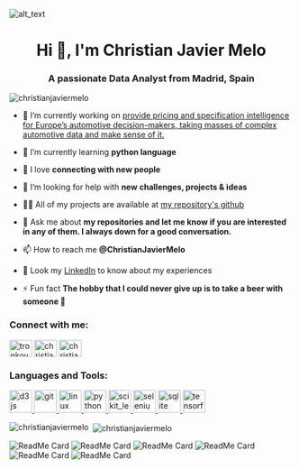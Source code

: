 ![alt_text](https://today.iit.edu/wp-content/uploads/2015/07/golden-knights-large.jpg)

<h1 align="center">Hi 👋, I'm Christian Javier Melo</h1>
<h3 align="center">A passionate Data Analyst from Madrid, Spain</h3>

<p align="left"> <img src="https://komarev.com/ghpvc/?username=christianjaviermelo&label=Profile%20views&color=0e75b6&style=flat" alt="christianjaviermelo" /> </p>

- 🔭 I’m currently working on [provide pricing and specification intelligence for Europe’s automotive decision-makers, taking masses of complex automotive data and make sense of it.](https://autovistagroup.com/products-and-services?field_product_category_target_id=12)

- 🌱 I’m currently learning **python language**

- 👯 I love **connecting with new people**

- 🤝 I’m looking for help with **new challenges, projects & ideas**

- 👨‍💻 All of my projects are available at [my repository's github](https://github.com/ChristianJavierMelo)

- 💬 Ask me about **my repositories and let me know if you are interested in any of them. I always down for a good conversation.**

- 📫 How to reach me **@ChristianJavierMelo**

- 📄 Look my [LinkedIn](https://www.linkedin.com/in/christian-javier-melo/) to know about my experiences

- ⚡ Fun fact **The hobby that I could never give up is to take a beer with someone 🍻**

<h3 align="left">Connect with me:</h3>
<p align="left">
<a href="https://twitter.com/tronkova" target="blank"><img align="center" src="https://cdn.jsdelivr.net/npm/simple-icons@3.0.1/icons/twitter.svg" alt="tronkova" height="30" width="40" /></a>
<a href="https://linkedin.com/in/christian-javier-melo" target="blank"><img align="center" src="https://cdn.jsdelivr.net/npm/simple-icons@3.0.1/icons/linkedin.svg" alt="christian-javier-melo" height="30" width="40" /></a>
<a href="https://kaggle.com/christianjaviermelo" target="blank"><img align="center" src="https://cdn.jsdelivr.net/npm/simple-icons@3.0.1/icons/kaggle.svg" alt="christianjaviermelo" height="30" width="40" /></a>
</p>

<h3 align="left">Languages and Tools:</h3>
<p align="left"> <a href="https://d3js.org/" target="_blank"> <img src="https://devicons.github.io/devicon/devicon.git/icons/d3js/d3js-original.svg" alt="d3js" width="40" height="40"/> </a> <a href="https://git-scm.com/" target="_blank"> <img src="https://www.vectorlogo.zone/logos/git-scm/git-scm-icon.svg" alt="git" width="40" height="40"/> </a> <a href="https://www.linux.org/" target="_blank"> <img src="https://devicons.github.io/devicon/devicon.git/icons/linux/linux-original.svg" alt="linux" width="40" height="40"/> </a> <a href="https://www.python.org" target="_blank"> <img src="https://devicons.github.io/devicon/devicon.git/icons/python/python-original.svg" alt="python" width="40" height="40"/> </a> <a href="https://scikit-learn.org/" target="_blank"> <img src="https://upload.wikimedia.org/wikipedia/commons/0/05/Scikit_learn_logo_small.svg" alt="scikit_learn" width="40" height="40"/> </a> <a href="https://www.selenium.dev" target="_blank"> <img src="https://raw.githubusercontent.com/detain/svg-logos/780f25886640cef088af994181646db2f6b1a3f8/svg/selenium-logo.svg" alt="selenium" width="40" height="40"/> </a> <a href="https://www.sqlite.org/" target="_blank"> <img src="https://www.vectorlogo.zone/logos/sqlite/sqlite-icon.svg" alt="sqlite" width="40" height="40"/> </a> <a href="https://www.tensorflow.org" target="_blank"> <img src="https://www.vectorlogo.zone/logos/tensorflow/tensorflow-icon.svg" alt="tensorflow" width="40" height="40"/> </a> </p>

<p><img align="left" src="https://github-readme-stats.vercel.app/api/top-langs?username=christianjaviermelo&show_icons=true&locale=en&layout=compact" alt="christianjaviermelo" /></p>

<p>&nbsp;<img align="center" src="https://github-readme-stats.vercel.app/api?username=christianjaviermelo&show_icons=true&locale=en" alt="christianjaviermelo" /></p>


![ReadMe Card](https://github-readme-stats.vercel.app/api/pin/?username=ChristianJavierMelo&repo=Survey-Jobs-by-age-datapipeline)
![ReadMe Card](https://github-readme-stats.vercel.app/api/pin/?username=ChristianJavierMelo&repo=EDA-visualization-with-Tableau)
![ReadMe Card](https://github-readme-stats.vercel.app/api/pin/?username=ChristianJavierMelo&repo=Predict-diamonds-price)
![ReadMe Card](https://github-readme-stats.vercel.app/api/pin/?username=ChristianJavierMelo&repo=Vehicle-Type-Recognition)
![ReadMe Card](https://github-readme-stats.vercel.app/api/pin/?username=ChristianJavierMelo&repo=dataptmad0420)
![ReadMe Card](https://github-readme-stats.vercel.app/api/pin/?username=ChristianJavierMelo&repo=Python)
